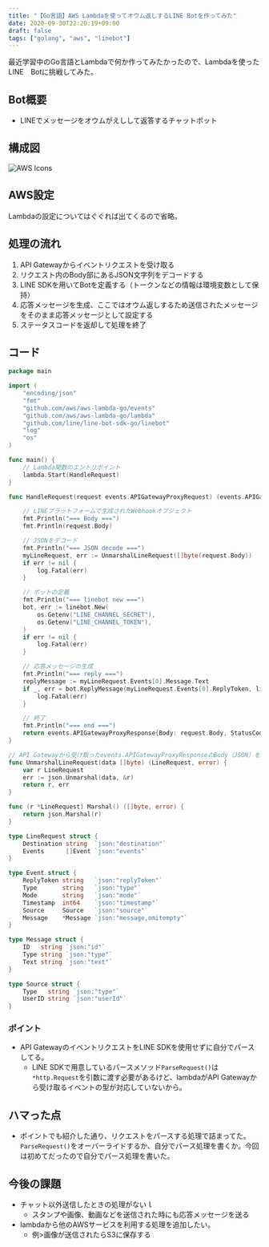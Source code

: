 ```yaml
---
title: "【Go言語】AWS Lambdaを使ってオウム返しするLINE Botを作ってみた"
date: 2020-09-30T22:20:19+09:00
draft: false
tags: ["golang", "aws", "linebot"]
---
```


最近学習中のGo言語とLambdaで何か作ってみたかったので、Lambdaを使ったLINE　Botに挑戦してみた。

<!--more-->

## Bot概要
- LINEでメッセージをオウムがえしして返答するチャットボット


## 構成図
![AWS Icons](https://user-images.githubusercontent.com/51853475/94694865-3f690600-0370-11eb-988f-f182d42f6ff0.png)

## AWS設定
Lambdaの設定についてはぐぐれば出てくるので省略。

## 処理の流れ
1. API Gatewayからイベントリクエストを受け取る
2. リクエスト内のBody部にあるJSON文字列をデコードする
3. LINE SDKを用いてBotを定義する（トークンなどの情報は環境変数として保持）
4. 応答メッセージを生成、ここではオウム返しするため送信されたメッセージをそのまま応答メッセージとして設定する
5. ステータスコードを返却して処理を終了

## コード

```go
package main

import (
	"encoding/json"
	"fmt"
	"github.com/aws/aws-lambda-go/events"
	"github.com/aws/aws-lambda-go/lambda"
	"github.com/line/line-bot-sdk-go/linebot"
	"log"
	"os"
)

func main() {
	// Lambda関数のエントリポイント
	lambda.Start(HandleRequest)
}

func HandleRequest(request events.APIGatewayProxyRequest) (events.APIGatewayProxyResponse, error) {

	// LINEプラットフォームで生成されたWebhookオブジェクト
	fmt.Println("=== Body ===")
	fmt.Println(request.Body)

	// JSONをデコード
	fmt.Println("=== JSON decode ===")
	myLineRequest, err := UnmarshalLineRequest([]byte(request.Body))
	if err != nil {
		log.Fatal(err)
	}

	// ボットの定義
	fmt.Println("=== linebot new ===")
	bot, err := linebot.New(
		os.Getenv("LINE_CHANNEL_SECRET"),
		os.Getenv("LINE_CHANNEL_TOKEN"),
	)
	if err != nil {
		log.Fatal(err)
	}

	// 応答メッセージの生成
	fmt.Println("=== reply ===")
	replyMessage := myLineRequest.Events[0].Message.Text
	if _, err = bot.ReplyMessage(myLineRequest.Events[0].ReplyToken, linebot.NewTextMessage(replyMessage)).Do(); err != nil {
		log.Fatal(err)
	}

	// 終了
	fmt.Println("=== end ===")
	return events.APIGatewayProxyResponse{Body: request.Body, StatusCode: 200}, nil
}

// API Gatewayから受け取ったevents.APIGatewayProxyResponseのBody（JSON）をParseする
func UnmarshalLineRequest(data []byte) (LineRequest, error) {
	var r LineRequest
	err := json.Unmarshal(data, &r)
	return r, err
}

func (r *LineRequest) Marshal() ([]byte, error) {
	return json.Marshal(r)
}

type LineRequest struct {
	Destination string  `json:"destination"`
	Events      []Event `json:"events"`
}

type Event struct {
	ReplyToken string   `json:"replyToken"`
	Type       string   `json:"type"`
	Mode       string   `json:"mode"`
	Timestamp  int64    `json:"timestamp"`
	Source     Source   `json:"source"`
	Message    *Message `json:"message,omitempty"`
}

type Message struct {
	ID   string `json:"id"`
	Type string `json:"type"`
	Text string `json:"text"`
}

type Source struct {
	Type   string `json:"type"`
	UserID string `json:"userId"`
}
```

### ポイント
- API GatewayのイベントリクエストをLINE SDKを使用せずに自分でパースしてる。
  - LINE SDKで用意しているパースメソッド`ParseRequest()`は`*http.Request`を引数に渡す必要があるけど、lambdaがAPI Gatewayから受け取るイベントの型が対応していないから。

## ハマった点
- ポイントでも紹介した通り、リクエストをパースする処理で詰まってた。`ParseRequest()`をオーバーライドするか、自分でパース処理を書くか。今回は初めてだったので自分でパース処理を書いた。

## 今後の課題
- チャット以外送信したときの処理がないｌ
  - スタンプや画像、動画などを送信された時にも応答メッセージを送る
- lambdaから他のAWSサービスを利用する処理を追加したい。
  - 例>画像が送信されたらS3に保存する
